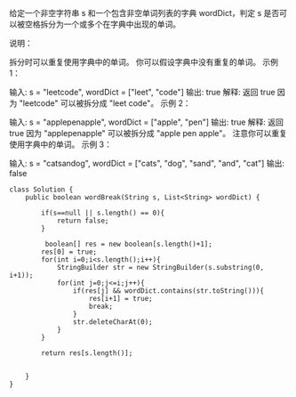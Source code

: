 给定一个非空字符串 s 和一个包含非空单词列表的字典 wordDict，判定 s 是否可以被空格拆分为一个或多个在字典中出现的单词。

说明：

拆分时可以重复使用字典中的单词。
你可以假设字典中没有重复的单词。
示例 1：

输入: s = "leetcode", wordDict = ["leet", "code"]
输出: true
解释: 返回 true 因为 "leetcode" 可以被拆分成 "leet code"。
示例 2：

输入: s = "applepenapple", wordDict = ["apple", "pen"]
输出: true
解释: 返回 true 因为 "applepenapple" 可以被拆分成 "apple pen apple"。
     注意你可以重复使用字典中的单词。
示例 3：

输入: s = "catsandog", wordDict = ["cats", "dog", "sand", "and", "cat"]
输出: false

```
class Solution {
    public boolean wordBreak(String s, List<String> wordDict) {
        
        if(s==null || s.length() == 0){
            return false;
        }
        
         boolean[] res = new boolean[s.length()+1];
        res[0] = true;
        for(int i=0;i<s.length();i++){
            StringBuilder str = new StringBuilder(s.substring(0, i+1));
            for(int j=0;j<=i;j++){
                if(res[j] && wordDict.contains(str.toString())){
                    res[i+1] = true; 
                    break;
                }
                str.deleteCharAt(0);
            }
        }

        return res[s.length()];

        
    }
}
```